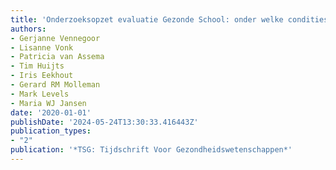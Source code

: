 ```yaml
---
title: 'Onderzoeksopzet evaluatie Gezonde School: onder welke condities doet het ertoe?'
authors:
- Gerjanne Vennegoor
- Lisanne Vonk
- Patricia van Assema
- Tim Huijts
- Iris Eekhout
- Gerard RM Molleman
- Mark Levels
- Maria WJ Jansen
date: '2020-01-01'
publishDate: '2024-05-24T13:30:33.416443Z'
publication_types:
- "2"
publication: '*TSG: Tijdschrift Voor Gezondheidswetenschappen*'
---
```

